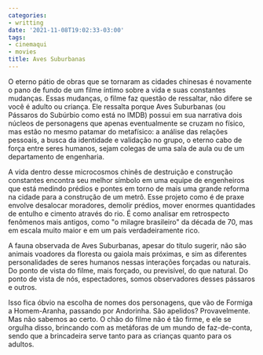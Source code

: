 ```yaml
---
categories:
- writting
date: '2021-11-08T19:02:33-03:00'
tags:
- cinemaqui
- movies
title: Aves Suburbanas
---
```


O eterno pátio de obras que se tornaram as cidades chinesas é novamente o pano de fundo de um filme íntimo sobre a vida e suas constantes mudanças. Essas mudanças, o filme faz questão de ressaltar, não difere se você é adulto ou criança. Ele ressalta porque Aves Suburbanas (ou Pássaros do Subúrbio como está no IMDB) possui em sua narrativa dois núcleos de personagens que apenas eventualmente se cruzam no físico, mas estão no mesmo patamar do metafísico: a análise das relações pessoais, a busca da identidade e validação no grupo, o eterno cabo de força entre seres humanos, sejam colegas de uma sala de aula ou de um departamento de engenharia.

A vida dentro desse microcosmos chinês de destruição e construção constantes encontra seu melhor símbolo em uma equipe de engenheiros que está medindo prédios e pontes em torno de mais uma grande reforma na cidade para a construção de um metrô. Esse projeto como é de praxe envolve desalocar moradores, demolir prédios, mover enormes quantidades de entulho e cimento através do rio. É como analisar em retrospecto fenômenos mais antigos, como "o milagre brasileiro" da década de 70, mas em escala muito maior e em um país verdadeiramente rico.

A fauna observada de Aves Suburbanas, apesar do título sugerir, não são animais voadores da floresta ou gaiola mais próximas, e sim as diferentes personalidades de seres humanos nessas interações forçadas ou naturais. Do ponto de vista do filme, mais forçado, ou previsível, do que natural. Do ponto de vista de nós, espectadores, somos observadores desses pássaros e outros.

Isso fica óbvio na escolha de nomes dos personagens, que vão de Formiga a Homem-Aranha, passando por Andorinha. São apelidos? Provavelmente. Mas não sabemos ao certo. O chão do filme não é tão firme, e ele se orgulha disso, brincando com as metáforas de um mundo de faz-de-conta, sendo que a brincadeira serve tanto para as crianças quanto para os adultos.
